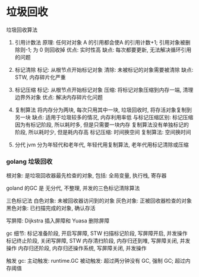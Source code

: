 # 垃圾回收

垃圾回收算法

1. 引用计数法
   原理: 任何对对象 A 的引用都会使A 的引用计数+1; 引用对象被删除则-1; 为 0 则回收掉
   优点: 实时性高
   缺点: 每次都要更新, 无法解决循环引用的问题

2. 标记清除
   标记: 从根节点开始标记对象
   清除: 未被标记的对象需要被清除
   缺点: STW, 内存碎片化严重

3. 标记压缩
   标记: 从根节点开始标记对象
   压缩: 将标记对象压缩到内存一端, 清理边界外对象
   优点: 解决内存碎片化问题

4. 复制算法
   将内存分为两块, 每次只用其中一块, 垃圾回收时, 将存活对象复制到另一块
   缺点: 适用于垃圾较多的情况, 内存利用率低
   与标记压缩区别: 
       标记压缩因为有标记阶段, 所以耗时多, 但是只需要一块内存
       复制算法没有单独标记的阶段, 所以耗时少, 但是耗内存高
   标记压缩: 时间换空间
   复制算法: 空间换时间

5. 分代
   jvm 分为年轻代和老年代, 年轻代用复制算法, 老年代用标记清除或压缩



### golang 垃圾回收

根对象:
    是垃圾回收器最先检查的对象, 包括:
    全局变量, 执行栈, 寄存器

goland 的GC 是 无分代, 不整理, 并发的三色标记清除算法

三色标记法
    白色对象: 未被回收器访问到的对象
    灰色对象: 正被回收器检查的对象
    黑色对象: 已扫描完成的对象, 确认存活

写屏障:
    Dijkstra 插入屏障和 Yuasa 删除屏障

gc 细节:
    标记准备阶段, 开启写屏障, STW
    扫描标记阶段, 写屏障开启, 并发操作
    标记终止阶段, 关闭写屏障, STW
    内存清扫阶段, 内存归还到堆, 写屏障关闭, 并发操作
    内存归还阶段, 内存归还操作系统, 写屏障关闭, 并发操作

触发 gc:
    主动触发: runtime.GC
    被动触发: 
        超过两分钟没有 GC, 强制 GC;
        超过内存阈值